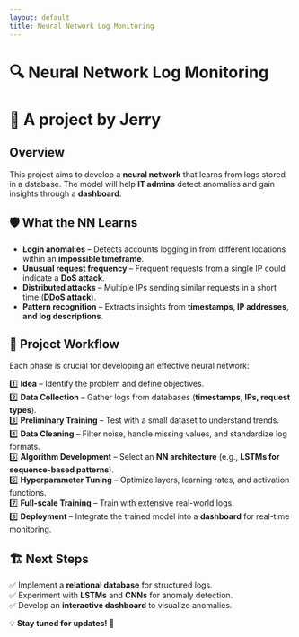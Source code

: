 ```yaml
---
layout: default
title: Neural Network Log Monitoring
---
```


# 🔍 Neural Network Log Monitoring

# 🦾 A project by Jerry

## Overview
This project aims to develop a **neural network** that learns from logs stored in a database. The model will help **IT admins** detect anomalies and gain insights through a **dashboard**.

## 🛡️ What the NN Learns
- **Login anomalies** – Detects accounts logging in from different locations within an **impossible timeframe**.
- **Unusual request frequency** – Frequent requests from a single IP could indicate a **DoS attack**.
- **Distributed attacks** – Multiple IPs sending similar requests in a short time (**DDoS attack**).
- **Pattern recognition** – Extracts insights from **timestamps, IP addresses, and log descriptions**.

## 🚀 Project Workflow
Each phase is crucial for developing an effective neural network:

1️⃣ **Idea** – Identify the problem and define objectives.  
2️⃣ **Data Collection** – Gather logs from databases (**timestamps, IPs, request types**).  
3️⃣ **Preliminary Training** – Test with a small dataset to understand trends.  
4️⃣ **Data Cleaning** – Filter noise, handle missing values, and standardize log formats.  
5️⃣ **Algorithm Development** – Select an **NN architecture** (e.g., **LSTMs for sequence-based patterns**).  
6️⃣ **Hyperparameter Tuning** – Optimize layers, learning rates, and activation functions.  
7️⃣ **Full-scale Training** – Train with extensive real-world logs.  
8️⃣ **Deployment** – Integrate the trained model into a **dashboard** for real-time monitoring.  

## 🏗️ Next Steps
✅ Implement a **relational database** for structured logs.  
✅ Experiment with **LSTMs** and **CNNs** for anomaly detection.  
✅ Develop an **interactive dashboard** to visualize anomalies.  

💡 **Stay tuned for updates! 🐐**
